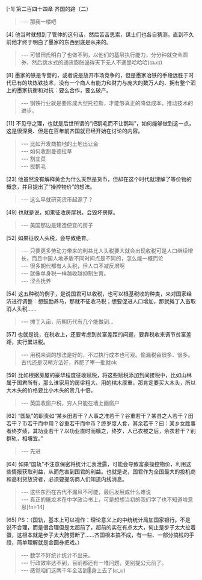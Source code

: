 
[-1] 第二百四十四章 齐国的路（二）
>--- 那我一楼吧<br>

[4] 他当时就想到了管仲的这句话，然后苦苦思索，谋士们也各自猜测，直到不久前他才终于明白了墨家的东西到底是从来的。
>--- 可惜田氏明白了也做不到，以他们的基层执行能力，分分钟就变金圆券，然后跳水式的通货膨胀逼得天下无人不通墨哈哈哈(ಡωಡ)<br>

[8] 墨家的铁是专营的，或者说是放开市场竞争的，但是墨家冶铁的手段远胜于时代已有的块炼铁技术，没有一个商人有能力和财力与庞大的数万人的、拥有整个泗上的墨家抗衡和对抗：要么合作，要么破产。
>--- 钢铁行业就是要形成大型托拉斯，才能够真正的降低成本，推动技术的进步。<br>

[11] 不见夺之理，也就是后世所谓的“把鹅毛而不让鹅叫”，如何能够做到这一点，这是很深奥、但是在百年前齐国就已经开始在讨论的内容。
>--- 比如开发商拍地的土地出让金<br>
>--- 如何收割曼德拉草<br>
>--- 割韭菜<br>
>--- 拔鹅毛<br>

[23] 他虽然没有解释黄金为什么天然是货币，但却在这个时代就理解了等价物的概念，并且提出了“操控物价”的想法。
>--- 这么早就研究货币起源了？<br>

[49] 也就是说，如果征收房屋税，会毁坏房屋。
>--- 美国那边是建造便宜的房子<br>

[52] 如果征收人头税，会导致绝育。
>--- 只要更多劳动力带来的利益比人头税要大就会出现收税可是人口继续增长，而且中国人地矛盾不同时间点是不同的，怎么能一概而论<br>
>--- 很多朝代都有人头税，但人口不减反增啊<br>
>--- 就像单身税一样越收越抑制生育。<br>
>--- 涩会抚养<br>

[54] 这五种税的例子，是说国君可以收税，也可以根基税收的种类，来对国家经济进行调整：想鼓励养马，那就不征收马税；想要促进人口增加，那就摊丁入亩取消人头税……
>--- 摊丁入亩，历朝历代有几个能做到…<br>

[57] 也就是说，在税收上，还要考虑到贫富差距的问题，要靠税收来调节贫富差距，实行累进税。
>--- 用税来调的想法是好的，不过执行成本也可观。偷漏税会很多、很多。古代还是汉朝方法好，养肥了宰一批就ok<br>

[59] 比如根据房屋的豪华程度征收赋税，将这些赋税添加到间接税中，比如山林属于国君所有，那么谁家用的房梁粗大、用的棺木厚重，那肯定要买大木头，所以大木头的价格要比小木头的贵几十倍。
>--- 英国收窗户税，穷人只能在墙上画窗户<br>

[62] “国轨”的职责如“某乡田若干？人事之准若干？谷重若干？某县之人若干？田若干？币若干而中用？谷重若干而中币？终岁度人食，其余若干？曰：某乡女胜事者终岁绩，其功业若干？以功业直时而櫎之，终岁，人已衣被之后，余衣若干？别群轨，相壤宜。”
>--- 先进<br>

[64] 如果“国轨”不注意保密将统计汇表泄露，可能会导致富豪操控物价，利用这些情报获取利益，从而危害到国君的利益。也就是说，国君作为全国最大的投机商和高利贷放贷者，必须要提防商人们知道内线消息。
>--- 这些东西在古代不漏风不可能，最后发展成什么难说<br>
>--- 真正的屠龙术在中学政治书上，可是想想当初的我们学了也不知道啥意思[fn=14]<br>

[65] PS：（国轨，基本上可以视作：理论意义上的中统统计局加国家银行。不是说不合理，而是很合理但是太超前了，超前的实在有点太大，何止是步子太大扯着蛋，这根本就是步子太大胯劈断了……齐国根本搞不成，有一些、一部分搞钱的手段，简单理解就是金圆券把戏。）
>--- 数学不好统计统计不出来。<br>
>--- 行政效率达不到，目前都还有一堆问题，更别提公元前了。<br>
>--- 感觉咱们这两千年全活到🐶身上去了(ಥ_ಥ)<br>
